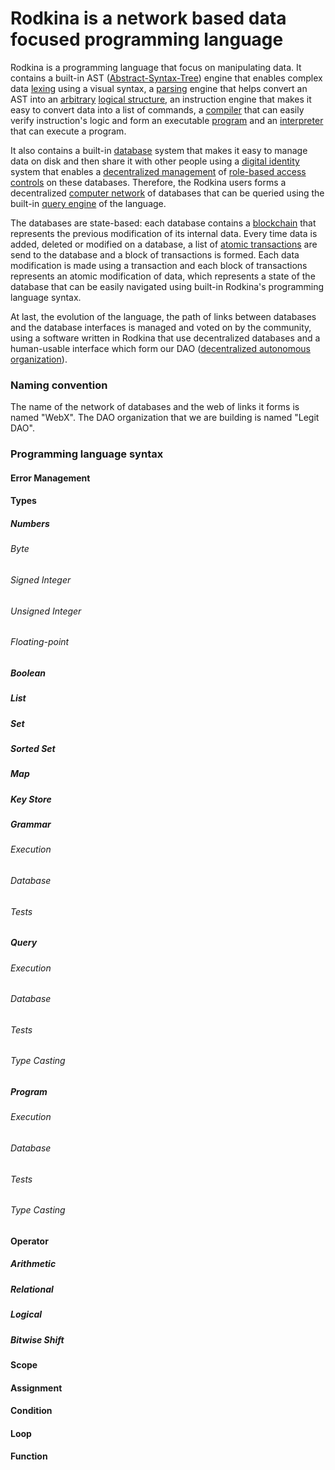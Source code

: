 # Rodkina is a network based data focused programming language
Rodkina is a programming language that focus on manipulating data.  It contains a built-in AST ([Abstract-Syntax-Tree](https://en.wikipedia.org/wiki/Abstract_syntax_tree)) engine that enables complex data [lexing](https://en.wikipedia.org/wiki/Lexical_analysis) using a visual syntax, a [parsing](https://en.wikipedia.org/wiki/Parsing) engine that helps convert an AST into an [arbitrary](https://en.wikipedia.org/wiki/Arbitrariness) [logical structure](https://en.wikipedia.org/wiki/Logic_in_computer_science), an instruction engine that makes it easy to convert data into a list of commands, a [compiler](https://en.wikipedia.org/wiki/Compiler) that can easily verify instruction's logic and form an executable [program](https://en.wikipedia.org/wiki/Computer_program) and an [interpreter](https://en.wikipedia.org/wiki/Interpreter_(computing)) that can execute a program.

It also contains a built-in [database](https://en.wikipedia.org/wiki/Database) system that makes it easy to manage data on disk and then share it with other people using a [digital identity](https://en.wikipedia.org/wiki/Digital_identity) system that enables a [decentralized management](https://en.wikipedia.org/wiki/Decentralization) of [role-based access controls](https://en.wikipedia.org/wiki/Role-based_access_control) on these databases.  Therefore, the Rodkina users forms a decentralized [computer network](https://en.wikipedia.org/wiki/Computer_network) of databases that can be queried using the built-in [query engine](https://en.wikipedia.org/wiki/Query_language) of the language.

The databases are state-based: each database contains a [blockchain](https://en.wikipedia.org/wiki/Blockchain) that represents the previous modification of its internal data.  Every time data is added, deleted or modified on a database, a list of [atomic transactions](https://en.wikipedia.org/wiki/Atomicity_(database_systems)) are send to the database and a block of transactions is formed.  Each data modification is made using a transaction and each block of transactions represents an atomic modification of data, which represents a state of the database that can be easily navigated using built-in Rodkina's programming language syntax.

At last, the evolution of the language, the path of links between databases and the database interfaces is managed and voted on by the community, using a software written in Rodkina that use decentralized databases and a human-usable interface which form our DAO ([decentralized autonomous organization](https://en.wikipedia.org/wiki/Decentralized_autonomous_organization)).

### Naming convention
The name of the network of databases and the web of links it forms is named "WebX".  The DAO organization that we are building is named "Legit DAO".

### Programming language syntax

#### Error Management

#### Types
##### Numbers
###### Byte
###### Signed Integer
###### Unsigned Integer
###### Floating-point
##### Boolean
##### List
##### Set
##### Sorted Set
##### Map
##### Key Store
##### Grammar
###### Execution
###### Database
###### Tests

##### Query
###### Execution
###### Database
###### Tests
###### Type Casting

##### Program
###### Execution
###### Database
###### Tests
###### Type Casting

#### Operator
##### Arithmetic
##### Relational
##### Logical
##### Bitwise Shift

#### Scope
#### Assignment
#### Condition
#### Loop
#### Function
